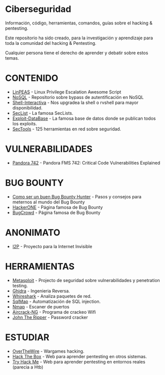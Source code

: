 # Ciberseguridad

Información, código, herramientas, comandos, guías sobre el hacking &amp; pentesting.

Este repositorio ha sido creado, para la investigación y aprendizaje para toda la comunidad del hacking & Pentesting.

Cualquier persona tiene el derecho de aprender y debatir sobre estos temas.

# CONTENIDO

- [LinPEAS](https://github.com/peass-ng/PEASS-ng/tree/master/linPEAS) - Linux Privilege Escalation Awesome Script
- [NoSQL](https://github.com/swisskyrepo/PayloadsAllTheThings/tree/master/NoSQL%20Injection#authentication-bypass) - Repositorio sobre bypass de autentificación en NoSQL 
- [Shell-Interactiva](https://github.com/D4l1-web/Ciberseguridad/blob/main/Shell-Interactiva.md) - Nos upgradea la shell o rvshell para mayor disponibilidad.
- [SecList](https://github.com/danielmiessler/SecLists) - La famosa SecLists.
- [Exploit-DataBase](https://www.exploit-db.com) - La famosa base de datos donde se publican todos los exploits.
- [SecTools](https://sectools.org) - 125 herramientas en red sobre seguridad.

# VULNERABILIDADES

- [Pandora 742](https://www.sonarsource.com/blog/pandora-fms-742-critical-code-vulnerabilities-explained/) - Pandora FMS 742: Critical Code Vulnerabilities Explained

# BUG BOUNTY

- [Como ser un buen Bug Bounty Hunter](https://www.hackerone.com/hackerone-community-blog/how-become-successful-bug-bounty-hunter) - Pasos y consejos para meternos al mundo del Bug Bounty
- [HackerONE](https://www.hackerone.com) - Página famosa de Bug Bounty
- [BugCrowd](https://www.bugcrowd.com) - Página famosa de Bug Bounty

# ANONIMATO

- [I2P](https://geti2p.net/en/) - Proyecto para la Internet Invisible

# HERRAMIENTAS

- [Metasploit](https://github.com/rapid7/metasploit-framework) - Projecto de seguridad sobre vulnerabilidades y penetration testing.
- [Ghidra](https://ghidra-sre.org) - Ingenieria Reversa.
- [Whireshark](https://www.wireshark.org) - Analiza paquetes de red.
- [SqlMap](https://github.com/sqlmapproject/sqlmap) - Automatización de SQL injection.
- [Nmap](https://nmap.org) - Escaner de puertos
- [Aircrack-NG](https://www.aircrack-ng.org) - Programa de crackeo Wifi
- [John The Ripper](https://www.openwall.com/john/) - Password cracker

# ESTUDIAR

- [OverTheWire](https://overthewire.org/wargames/) - Wargames hacking.
- [Hack The Box](https://www.hackthebox.com) - Web para aprender pentesting en otros sistemas.
- [Try Hack Me](https://tryhackme.com) - Web para aprender pentesting en entornos reales (parecia a Htb)

  
